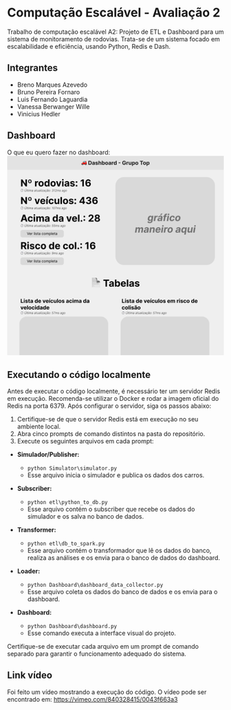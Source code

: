 # Computação Escalável - Avaliação 2

Trabalho de computação escalável A2: Projeto de ETL e Dashboard para um sistema de monitoramento de rodovias. Trata-se de um sistema focado em escalabilidade e eficiência, usando Python, Redis e Dash.

## Integrantes
 - Breno Marques Azevedo
 - Bruno Pereira Fornaro
 - Luis Fernando Laguardia
 - Vanessa Berwanger Wille
 - Vinicius Hedler

## Dashboard

O que eu quero fazer no dashboard:
![Dashboard](Dashboard.png)

## Executando o código localmente

Antes de executar o código localmente, é necessário ter um servidor Redis em execução. Recomenda-se utilizar o Docker e rodar a imagem oficial do Redis na porta 6379. Após configurar o servidor, siga os passos abaixo:

1. Certifique-se de que o servidor Redis está em execução no seu ambiente local.
2. Abra cinco prompts de comando distintos na pasta do repositório.
3. Execute os seguintes arquivos em cada prompt:

- **Simulador/Publisher:**
    - `python Simulator\simulator.py`
    - Esse arquivo inicia o simulador e publica os dados dos carros.

- **Subscriber:**
    - `python etl\python_to_db.py`
    - Esse arquivo contém o subscriber que recebe os dados do simulador e os salva no banco de dados.

- **Transformer:**
    - `python etl\db_to_spark.py`
    - Esse arquivo contém o transformador que lê os dados do banco, realiza as análises e os envia para o banco de dados do dashboard.

- **Loader:**
    - `python Dashboard\dashboard_data_collector.py`
    - Esse arquivo coleta os dados do banco de dados e os envia para o dashboard.

- **Dashboard:**
    - `python Dashboard\dashboard.py`
    - Esse comando executa a interface visual do projeto.

Certifique-se de executar cada arquivo em um prompt de comando separado para garantir o funcionamento adequado do sistema.


## Link vídeo

Foi feito um vídeo mostrando a execução do código. O vídeo pode ser encontrado em: https://vimeo.com/840328415/0043f663a3